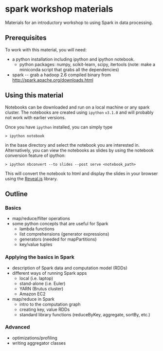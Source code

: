 # spark workshop materials
Materials for an introductory workshop to using Spark in data processing.

## Prerequisites

To work with this material, you will need: 

* a python installation including ipython and ipython notebook.
    * python packages: numpy, scikit-learn, scipy, itertools (note: make a miniconda script that grabs all the dependencies)
* spark -- grab a hadoop 2.6 compiled binary from http://spark.apache.org/downloads.html


## Using this material

Notebooks can be downloaded and run on a local machine or any spark cluster. 
The notebooks are created using `ipython` `v3.1.0` and will probably not work with earlier versions. 

Once you have `ipython` installed, you can simply type 

    > ipython notebook 
    
in the base directory and select the notebook you are interested in. Alternatively, you can view the 
notebooks as slides by using the notebook conversion feature of ipython: 

    > ipython nbconvert --to slides --post serve <notebook_path>
    
This will convert the notebook to html and display the slides in your browser using the [Reveal.js](https://github.com/hakimel/reveal.js/) library. 



## Outline
### Basics

* map/reduce/filter operations
* some python concepts that are useful for Spark
   * lambda functions
   * list comprehensions (generator expressions) 
   * generators (needed for mapPartitions)
   * key/value tuples

### Applying the basics in Spark
* description of Spark data and computation model (RDDs)
* different ways of running Spark apps 
   * local (i.e. laptop)
   * stand-alone (i.e. Euler)
   * YARN (Brutus cluster)
   * Amazon EC2
* map/reduce in Spark
   * intro to the computation graph
   * creating key, value RDDs
   * standard library functions (reduceByKey, aggregate, sortBy, etc.)

### Advanced
* optimizations/profiling
* writing aggregator classes

